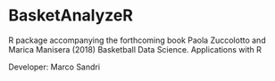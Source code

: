 # BasketAnalyzeR
R package accompanying the forthcoming book 
Paola Zuccolotto and Marica Manisera (2018) Basketball Data Science. Applications with R

Developer: Marco Sandri
